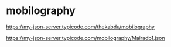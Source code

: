 # mobilography
https://my-json-server.typicode.com/thekabdu/mobilography

https://my-json-server.typicode.com/mobilography/Mairadb1.json
